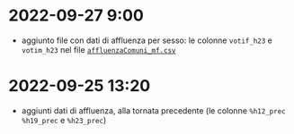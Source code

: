 # 2022-09-27 9:00

- aggiunto file con dati di affluenza per sesso: le colonne `votif_h23` e `votim_h23` nel file [`affluenzaComuni_mf.csv`](dati/affluenza/affluenzaComuni_mf.csv)

# 2022-09-25 13:20

- aggiunti dati di affluenza, alla tornata precedente (le colonne `%h12_prec` `%h19_prec` e `%h23_prec`)
